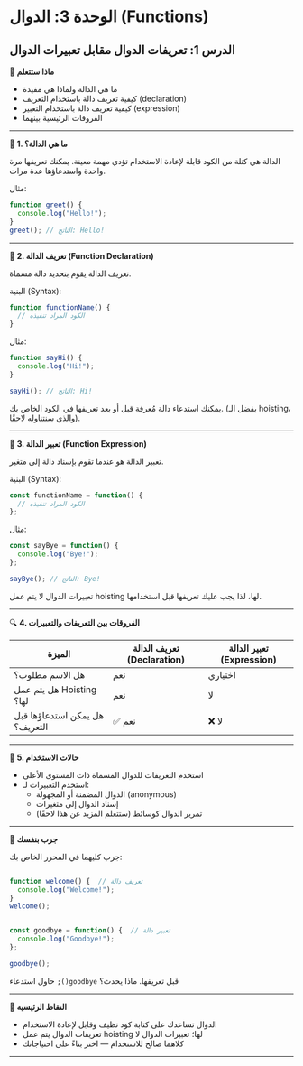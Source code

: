 # الوحدة 3: الدوال (Functions)

## الدرس 1: تعريفات الدوال مقابل تعبيرات الدوال

🧠 **ماذا ستتعلم**
*	ما هي الدالة ولماذا هي مفيدة
*	كيفية تعريف دالة باستخدام التعريف (declaration)
*	كيفية تعريف دالة باستخدام التعبير (expression)
*	الفروقات الرئيسية بينهما

---

🔧 **1. ما هي الدالة؟**

الدالة هي كتلة من الكود قابلة لإعادة الاستخدام تؤدي مهمة معينة. يمكنك تعريفها مرة واحدة واستدعاؤها عدة مرات.

مثال:
```javascript
function greet() {
  console.log("Hello!");
}
greet(); // الناتج: Hello!
```

---

📝 **2. تعريف الدالة (Function Declaration)**

تعريف الدالة يقوم بتحديد دالة مسماة.

البنية (Syntax):
```javascript
function functionName() {
  // الكود المراد تنفيذه
}
```

مثال:
```javascript
function sayHi() {
  console.log("Hi!");
}

sayHi(); // الناتج: Hi!
```

يمكنك استدعاء دالة مُعرفة قبل أو بعد تعريفها في الكود الخاص بك. (بفضل الـ hoisting، والذي سنتناوله لاحقًا).

---

🧾 **3. تعبير الدالة (Function Expression)**

تعبير الدالة هو عندما تقوم بإسناد دالة إلى متغير.

البنية (Syntax):
```javascript
const functionName = function() {
  // الكود المراد تنفيذه
};
```

مثال:
```javascript
const sayBye = function() {
  console.log("Bye!");
};

sayBye(); // الناتج: Bye!
```

تعبيرات الدوال لا يتم عمل hoisting لها، لذا يجب عليك تعريفها قبل استخدامها.

---

🔍 **4. الفروقات بين التعريفات والتعبيرات**

| الميزة                      | تعريف الدالة (Declaration) | تعبير الدالة (Expression) |
|-----------------------------|-----------------------------|--------------------------|
| هل الاسم مطلوب؟             | نعم                         | اختياري                  |
| هل يتم عمل Hoisting لها؟     | نعم                         | لا                       |
| هل يمكن استدعاؤها قبل التعريف؟ | ✅ نعم                      | ❌ لا                    |

---

🔄 **5. حالات الاستخدام**
*	استخدم التعريفات للدوال المسماة ذات المستوى الأعلى
*	استخدم التعبيرات لـ:
	*	الدوال المضمنة أو المجهولة (anonymous)
	*	إسناد الدوال إلى متغيرات
	*	تمرير الدوال كوسائط (ستتعلم المزيد عن هذا لاحقًا)

---

🧪 **جرب بنفسك**

جرب كليهما في المحرر الخاص بك:
```javascript

function welcome() {  // تعريف دالة
  console.log("Welcome!");
}
welcome();


const goodbye = function() {  // تعبير دالة
  console.log("Goodbye!");
};

goodbye();
```
حاول استدعاء `;()goodbye` قبل تعريفها. ماذا يحدث؟

---

🧠 **النقاط الرئيسية**
*	الدوال تساعدك على كتابة كود نظيف وقابل لإعادة الاستخدام
*	تعريفات الدوال يتم عمل hoisting لها؛ تعبيرات الدوال لا
*	كلاهما صالح للاستخدام — اختر بناءً على احتياجاتك

---
